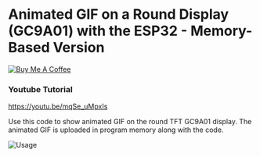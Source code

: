 # Animated GIF on a Round Display (GC9A01) with the ESP32 - Memory-Based Version
<a href="https://www.buymeacoffee.com/thelastoutpostworkshop" target="_blank">
    <img src="https://www.buymeacoffee.com/assets/img/custom_images/orange_img.png" alt="Buy Me A Coffee">
</a><br/>

### Youtube Tutorial
https://youtu.be/mqSe_uMpxIs

Use this code to show animated GIF on the round TFT GC9A01 display.
The animated GIF is uploaded in program memory along with the code.

![Usage](https://github.com/thelastoutpostworkshop/animated_gif_memory/blob/main/images/doc/Animated%20GIF.png)